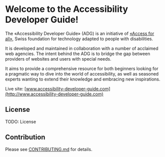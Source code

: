 # Welcome to the Accessibility Developer Guide!

The «Accessibility Developer Guide» (ADG) is an initiative of [«Access for all»](http://access-for-all.ch/), Swiss foundation for technology adapted to people with disabilities.

It is developed and maintained in collaboration with a number of acclaimed web agencies. The intent behind the ADG is to bridge the gap between providers of websites and users with special needs.

It aims to provide a comprehensive resource for both beginners looking for a pragmatic way to dive into the world of accessibility, as well as seasoned experts wanting to extend their knowledge and embracing new inspirations.

Live site: [www.accessibility-developer-guide.com](http://www.accessibility-developer-guide.com)

## License

TODO: License

## Contribution

Please see [CONTRIBUTING.md](CONTRIBUTING.md) for details.
